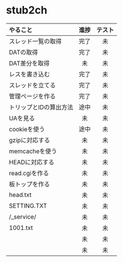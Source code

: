 # stub2ch

|やること|進捗|テスト|
|:--|:--:|:--:|
|スレッド一覧の取得|完了|未|
|DATの取得|完了|未|
|DAT差分を取得|未|未|
|レスを書き込む|完了|未|
|スレッドを立てる|完了|未|
|管理ページを作る|完了|未|
|トリップとIDの算出方法|途中|未|
|UAを見る|未|未|
|cookieを使う|途中|未|
|gzipに対応する|未|未|
|memcacheを使う|未|未|
|HEADに対応する|未|未|
|read.cgiを作る|未|未|
|板トップを作る|未|未|
|head.txt|未|未|
|SETTING.TXT|未|未|
|/\_service/|未|未|
|1001.txt|未|未|
||未|未|
||未|未|
